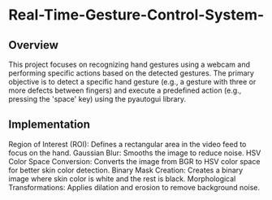 # Real-Time-Gesture-Control-System-
## Overview
This project focuses on recognizing hand gestures using a webcam and performing specific actions based on the detected gestures. The primary objective is to detect a specific hand gesture (e.g., a gesture with three or more defects between fingers) and execute a predefined action (e.g., pressing the 'space' key) using the pyautogui library.
## Implementation
Region of Interest (ROI): Defines a rectangular area in the video feed to focus on the hand.
Gaussian Blur: Smooths the image to reduce noise.
HSV Color Space Conversion: Converts the image from BGR to HSV color space for better skin color detection.
Binary Mask Creation: Creates a binary image where skin color is white and the rest is black.
Morphological Transformations: Applies dilation and erosion to remove background noise.
